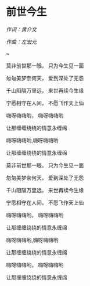 # 前世今生

*作词：黄介文*

*作曲：左宏元*

**~**

莫非前世那一眼， 只为今生见一面

匆匆美梦奈何天， 爱到深处了无怨

千山阻隔万里远， 来世再续今生缘

宁愿相守在人间， 不愿飞作天上仙

嗨呀嗨嗨哟， 嗨呀嗨嗨哟

让那缠缠绕绕的情意永缠绵

嗨呀嗨嗨哟,嗨呀嗨嗨哟

让那缠缠绕绕的情意永缠绵

莫非前世那一眼， 只为今生见一面

匆匆美梦奈何天， 爱到深处了无怨

千山阻隔万里远， 来世再续今生缘

宁愿相守在人间， 不愿飞作天上仙

嗨呀嗨嗨哟， 嗨呀嗨嗨哟

让那缠缠绕绕的情意永缠绵

嗨呀嗨嗨哟,嗨呀嗨嗨哟

让那缠缠绕绕的情意永缠绵

嗨呀嗨嗨哟， 嗨呀嗨嗨哟

让那缠缠绕绕的情意永缠绵
